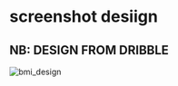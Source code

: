 # screenshot desiign
## NB: DESIGN FROM DRIBBLE
![bmi_design](https://user-images.githubusercontent.com/88564162/210078836-3cafdfce-b268-44e7-a1ac-4310421cef81.png)
